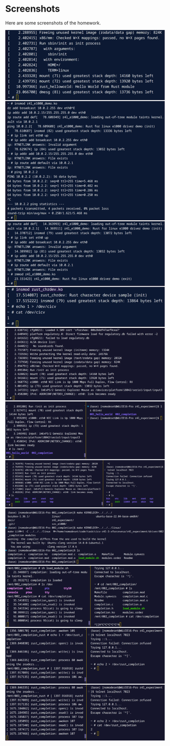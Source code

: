 # Screenshots

Here are some screenshots of the homework.

![](./image.png)
![](./image-1.png)
![](./image-2.png)
![](./image-3.png)
![](./image-4.png)
![](./image-5.png)
![](./image-6.png)
![](./image-7.png)
![](./image-8.png)
![](./image-9.png)
![](./image-10.png)
